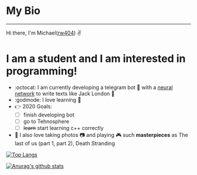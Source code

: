 # My Bio
-----------

Hi there, I'm Michael([rw404](https://github.com/rw404)) :v:

# I am a student and I am interested in programming!

+ :octocat: I am currently developing a telegram bot :speech_balloon:  with a [neural network](https://github.com/rw404/study/tree/master/personal/grokking_deep_learning) to write texts like Jack
  London :blue_book:
+ :godmode: I love learning :raised_hands:
+ :point_right: 2020 Goals: 
  - [ ] finish developing bot
  - [ ] go to Tehnosphere
  - [ ] ~~learn~~ start learning c++ correctly
+ :space_invader: I also love taking photos :camera:  and playing :video_game: such **masterpieces** as The last of us (part 1, part 2), Death Stranding

[![Top
Langs](https://github-readme-stats.vercel.app/api/top-langs/?username=rw404)](https://github.com/anuraghazra/github-readme-stats)

[![Anurag's github
stats](https://github-readme-stats.vercel.app/api?username=rw404&show_icons=true&theme=default)](https://github.com/anuraghazra/github-readme-stats)


